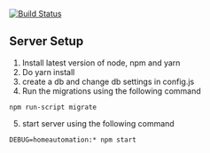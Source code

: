 [![Build Status](http://ec2-54-152-64-250.compute-1.amazonaws.com:8080/buildStatus/icon?job=testserver)](http://ec2-54-152-64-250.compute-1.amazonaws.com:8080/job/testserver)

## Server Setup

1. Install latest version of node, npm and yarn
2. Do yarn install
3. create a db and change db settings in config.js
4. Run the migrations using the following command
```
npm run-script migrate
```
5. start server using the following command
```
DEBUG=homeautomation:* npm start
```
